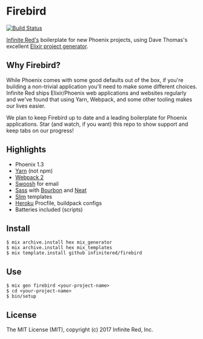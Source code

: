# Firebird
[![Build Status](https://travis-ci.org/infinitered/firebird.svg?branch=master)](https://travis-ci.org/infinitered/firebird)

[Infinite Red's](https://infinite.red) boilerplate for new Phoenix projects, using Dave Thomas's excellent [Elixir project generator](https://pragdave.me/blog/2017/04/18/elixir-project-generator.html).

## Why Firebird?

While Phoenix comes with some good defaults out of the box, if you're building a non-trivial application you'll need to make some different choices. Infinite Red ships Elixir/Phoenix web applications and websites regularly and we've found that using Yarn, Webpack, and some other tooling makes our lives easier.

We plan to keep Firebird up to date and a leading boilerplate for Phoenix applications. Star (and watch, if you want) this repo to show support and keep tabs on our progress!

## Highlights

- Phoenix 1.3
- [Yarn](https://github.com/yarnpkg/yarn) (not npm)
- [Webpack 2](https://github.com/webpack/webpack)
- [Swoosh](https://github.com/swoosh/swoosh) for email
- [Sass](http://sass-lang.com/guide) with [Bourbon](http://bourbon.io/) and [Neat](http://neat.bourbon.io/)
- [Slim](https://github.com/slime-lang/phoenix_slime) templates
- [Heroku](https://heroku.com) Procfile, buildpack configs
- Batteries included (scripts)

## Install

```
$ mix archive.install hex mix_generator
$ mix archive.install hex mix_templates
$ mix template.install github infinitered/firebird
```

## Use

```
$ mix gen firebird <your-project-name>
$ cd <your-project-name>
$ bin/setup
```

## License

The MIT License (MIT), copyright (c) 2017 Infinite Red, Inc.
